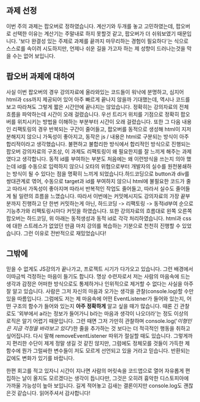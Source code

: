 ## 과제 선정

이번 주의 과제는 팝오버로 정하였습니다. 계산기와 두개를 놓고 고민하였는데, 팝오버로 선택한 이유는 계산기는 주말내로 하지 못할것 같고, 팝오버가 더 쉬워보였기 때문입니다. '보다 완결성 있는 주제로 과제를 끝까지 마무리하는 경험이 필요하다'는 식으로 스스로를 속이려 시도하지만, 언제나 쉬운 길을 가고자 하는 제 성향이 드러나는것을 막을 수는 없어 보입니다.

## 팝오버 과제에 대하여

사실 이번 팝오버의 경우 강의자료에 올라와있는 코드들이 워낙에 분명하고, 심지어 html과 css까지 제공되어 있어 아주 빠르게 끝나지 않을까 기대했는데, 역시나 코드를 보고 따라쳐도 그렇게 짧은 시간안에 끝나지는 않았습니다. 정확히는 강의자료의 전체 흐름을 파악하는데 시간이 오래 걸렸습니다. 우선 트리거 위치를 기점으로 정확히 팝오버를 위치시키는 방법을 이해하는 부분부터 시간이 오래 걸렸습니다. 또한 그 다음 내용인 리팩토링의 경우 반복되는 구간이 줄어들고, 팝오버를 동적으로 생성해 html이 지저분해지지 않으니 가독성이 좋아지고, 동작은 js / 내용은 html로 구분되는 방식이 아주 합리적이라고 생각했습니다. 불편하고 불합리한 방식에서 합리적인 방식으로 진행되는 팝오버 강의자료의 구조상, 이 과제도 리팩토링이 왜 필요한지를 잘 느끼게 해주는 과제였다고 생각합니다. 동적 id를 부여하는 부분도 처음에는 왜 이런방식을 쓰는지 의아 했는데 id를 수동으로 입력하지 않으니 오타의 위협으로부터 개발자의 실수를 원천봉쇄하는 방식이 될 수 있다는 점을 명확히 느끼게 되었습니다.하드코딩으로 button과 div를 쌍대관계로 엮어, 수동으로 target과 id를 부여하지 않으니 html에 불필요한 코드가 줄고 따라서 가독성이 좋아지며 따라서 반복적인 작업도 줄어들고, 따라서 실수도 줄어들게 될 일련의 흐름을 느꼈습니다. 따라서 이번에는 커밋메시지도 강의자료의 가장 끝부분까지 진행하고 단 한번 커밋하는게 아닌, 하드코딩 -> 리팩토링 -> 동적id부여 순으로 기능추가와 리팩토링시마다 커밋을 하였습니다. 또한 강의자료의 흐름대로 왼쪽 오른쪽 팝오버는 하드코딩, 위 아래는 동적생성과 동적 id로 각각 처리하였습니다. html과 css에 대한 스트레스가 없었던 만큼 마치 강의를 복습하는 기분으로 천천히 진행할 수 있었습니다. 그런 이유로 전반적으로 재밌었습니다!

## 그밖에

믿을 수 없게도 JS강의가 끝나가고, 프로젝트 시기가 다가오고 있습니다. 그런 배경에서 이따금씩 걱정하는 마음이 들기도 합니다. 명상 수련자로서 저는 사람의 마음속에 드는 생각과 감정은 어떠한 방식으로도 통제하거나 인위적으로 제거할 수 없다는 사실을 아주 잘 알고 있습니다. 사람은 그저 자신의 마음과 오가는 생각을 관찰(console.log)할 수만 있을 따름입니다. 그럼에도 저는 제 마음속에 어떤 EventListener가 들어와 있는지, 어떤 구조의 함수가 들어와 있는지 **아주 정확하게** 알고 싶을 때가 많습니다. 때론 긴 관찰로도 '외부에서 a라는 정보가 들어가니 b라는 마음과 생각이 나오더라'는 정도 이상의 로직은 알기 어렵기 때문입니다. 그런 때면 그저 가만히 관찰하며 console.log('_이형민은 지금 걱정을 바라보고 있다_')한 줄을 추가하는 것 보다는 더 적극적인 행동을 취하고 싶어집니다. 다시 말해 removeEventListener 따위가 절실할 때도 있습니다. 그렇게까지 편리한 수단이 제게 정말 생길 것 같진 않지만, 그럼에도 정체모를 것들이 가득한 제 함수에 뭔가 그럴싸한 변수들이 저도 모르게 선언되고 있을 거라고 믿습니다. 반환되는 값에도 변화가 있기를 바랍니다.

한편 회고를 적고 있자니 시간이 지나면 사람의 머릿속을 코드앱으로 열어 자유롭게 편집하는 날이 올지도 모르겠다는 생각이 듭니다만, 그것은 오히려 흉악한 디스토피아에 가까울 가능성이 높아 보입니다. 길게 적어놓고 김새는 결론이지만 console.log도 괜찮은것 같습니다. 읽어주셔서 감사합니다!
